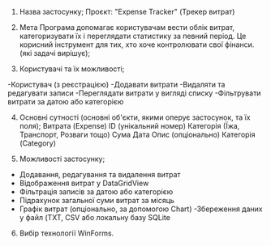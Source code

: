1. Назва застосунку;
   Проєкт: "Expense Tracker" (Трекер витрат)

   
2. Мета
     Програма допомагає користувачам вести облік витрат, категоризувати їх і переглядати статистику за певний період. Це корисний інструмент для тих, хто хоче контролювати свої фінанси. (які задачі вирішує);
   
3. Користувачі та їх можливості;
    
-Користувач (з реєстрацією)
-Додавати витрати
-Видаляти та редагувати записи
-Переглядати витрати у вигляді списку
-Фільтрувати витрати за датою або категорією

4. Основні сутності (основні об'єкти, якими оперує застосунок, та їх поля);
Витрата (Expense)
ID (унікальний номер)
Категорія (Їжа, Транспорт, Розваги тощо)
Сума
Дата
Опис (опціонально)
Категорія (Category)

5. Можливості застосунку;
- Додавання, редагування та видалення витрат
- Відображення витрат у DataGridView
- Фільтрація записів за датою або категорією
- Підрахунок загальної суми витрат за місяць
- Графік витрат (опціонально, за допомогою Chart)
-Збереження даних у файл (TXT, CSV або локальну базу SQLite
   
6. Вибір технології WinForms.







